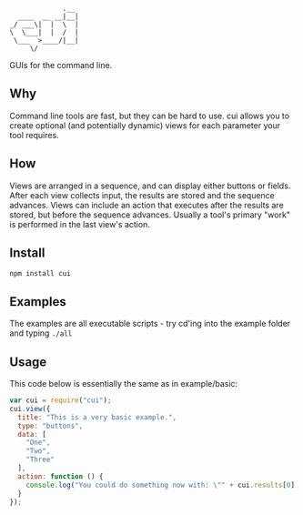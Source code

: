 ```
             .__ 
  ____  __ __|__|
_/ ___\|  |  \  |
\  \___|  |  /  |
 \___  >____/|__|
     \/

```
GUIs for the command line.

## Why
Command line tools are fast, but they can be hard to use. cui allows you to create optional (and potentially dynamic) views for each parameter your tool requires.

## How
Views are arranged in a sequence, and can display either buttons or fields. After each view collects input, the results are stored and the sequence advances. Views can include an action that executes after the results are stored, but before the sequence advances. Usually a tool's primary "work" is performed in the last view's action.

## Install
```npm install cui```

## Examples
The examples are all executable scripts - try cd'ing into the example folder and typing ```./all```

## Usage
This code below is essentially the same as in example/basic:
```javascript
var cui = require("cui");
cui.view({
  title: "This is a very basic example.",
  type: "buttons",
  data: [
    "One",
    "Two",
    "Three"
  ],
  action: function () {
    console.log("You could do something now with: \"" + cui.results[0] + "\"");
  }
});
```
